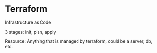 # Terraform
Infrastructure as Code

3 stages: init, plan, apply

Resource: Anything that is managed by terraform, could be a server, db, etc.


